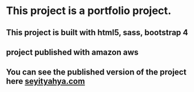 # This project is a portfolio project.
## This project is built with html5, sass, bootstrap 4
## project published with amazon aws
## You can see the published version of the project here [seyityahya.com](http://www.seyityahya.com/) 

